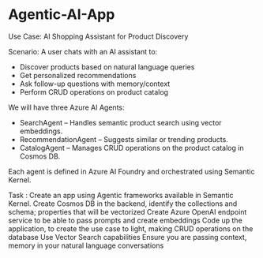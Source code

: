 # Agentic-AI-App
Use Case: AI Shopping Assistant for Product Discovery

Scenario: A user chats with an AI assistant to:
- Discover products based on natural language queries
- Get personalized recommendations
- Ask follow-up questions with memory/context
- Perform CRUD operations on product catalog

We will have three Azure AI Agents:
- SearchAgent – Handles semantic product search using vector embeddings.
- RecommendationAgent – Suggests similar or trending products.
- CatalogAgent – Manages CRUD operations on the product catalog in Cosmos DB.

Each agent is defined in Azure AI Foundry and orchestrated using Semantic Kernel.


Task : Create an app using Agentic frameworks available in Semantic Kernel.
Create Cosmos DB in the backend, identify the collections and schema; properties that will be vectorized
Create Azure OpenAI endpoint service to be able to pass prompts and create embeddings
Code up the application, to create the use case to light, making CRUD operations on the database
Use Vector Search capabilities
Ensure you are passing context, memory in your natural language conversations
